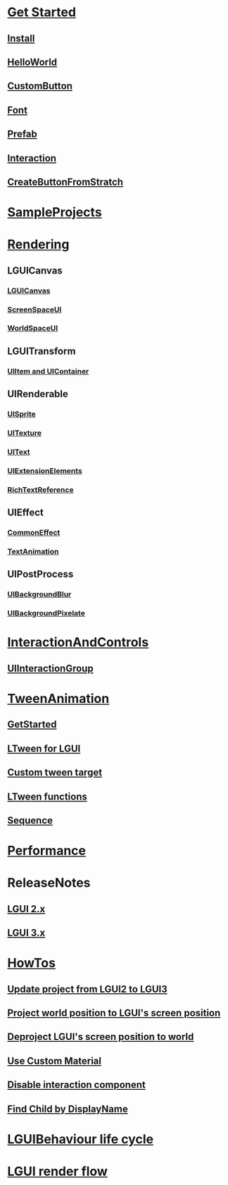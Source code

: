# [Get Started](GetStarted/index.md)

## [Install](GetStarted/Install/index.md)

## [HelloWorld](GetStarted/HelloWorld/index.md)

## [CustomButton](GetStarted/CustomButton/index.md)

## [Font](GetStarted/Font/index.md)

## [Prefab](GetStarted/Prefab/index.md)

## [Interaction](GetStarted/Interaction/index.md)

## [CreateButtonFromStratch](GetStarted/CreateButton/index.md)

# [SampleProjects](SampleProjects/index.md)

# [Rendering](Rendering/index.md)

## LGUICanvas

### [LGUICanvas](Rendering/LGUICanvas/index.md)

### [ScreenSpaceUI](Rendering/ScreenSpaceUI/index.md)

### [WorldSpaceUI](Rendering/WorldSpaceUI/index.md)

## LGUITransform

### [UIItem and UIContainer](Rendering/UIItem/index.md)

## UIRenderable

### [UISprite](Rendering/UISprite/index.md)

### [UITexture](Rendering/UITexture/index.md)

### [UIText](Rendering/UIText/index.md)

### [UIExtensionElements](Rendering/UIExtensionElements/index.md)

### [RichTextReference](Rendering/RichTextReference/index.md)

## UIEffect

### [CommonEffect](Rendering/CommonEffect/index.md)

### [TextAnimation](Rendering/TextAnimation/index.md)

## UIPostProcess

### [UIBackgroundBlur](Rendering/UIBackgroundBlur/index.md)

### [UIBackgroundPixelate](Rendering/UIBackgroundPixelate/index.md)

<!-- # [Layout](Layout/index.md) -->

# [InteractionAndControls](InteractionAndControls/index.md)

## [UIInteractionGroup](InteractionAndControls/UIInteractionGroup/index.md)

# [TweenAnimation](LTween/index.md)

## [GetStarted](LTween/GetStarted/index.md)

## [LTween for LGUI](LTween/LGUI/index.md)

## [Custom tween target](LTween/Custom/index.md)

## [LTween functions](LTween/Functions/index.md)

## [Sequence](LTween/Sequence/index.md)

# [Performance](Performance/index.md)

# ReleaseNotes

## [LGUI 2.x](ReleaseNotes/v2/index.md)

## [LGUI 3.x](ReleaseNotes/v3/index.md)

# [HowTos](HowTos/index.md)

## [Update project from LGUI2 to LGUI3](HowTos/UpdateTo3/index.md)

## [Project world position to LGUI's screen position](HowTos/ProjectWorldToScreen/index.md)

## [Deproject LGUI's screen position to world](HowTos/DeprojectScreenToWorld/index.md)

## [Use Custom Material](HowTos/CustomMaterial/index.md)

## [Disable interaction component](HowTos/DisableInteractionComponent/index.md)

## [Find Child by DisplayName](HowTos/FindChildByDisplayName/index.md)

# [LGUIBehaviour life cycle](LGUIBehaviour/index.md)

# [LGUI render flow](LGUIRenderFlow/index.md)
